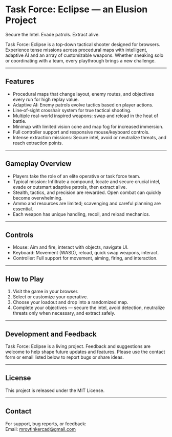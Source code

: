 # Task Force: Eclipse — an Elusion Project

Secure the Intel. Evade patrols. Extract alive.

Task Force: Eclipse is a top‑down tactical shooter designed for browsers. Experience tense missions across procedural maps with intelligent, adaptive AI and an array of customizable weapons. Whether sneaking solo or coordinating with a team, every playthrough brings a new challenge.

---

## Features

- Procedural maps that change layout, enemy routes, and objectives every run for high replay value.
- Adaptive AI: Enemy patrols evolve tactics based on player actions.
- Line‑of‑sight crosshair system for true tactical shooting.
- Multiple real-world inspired weapons: swap and reload in the heat of battle.
- Minimap with limited vision cone and map fog for increased immersion.
- Full controller support and responsive mouse/keyboard controls.
- Intense extraction missions: Secure intel, avoid or neutralize threats, and reach extraction points.

---

## Gameplay Overview

- Players take the role of an elite operative or task force team.
- Typical mission: Infiltrate a compound, locate and secure crucial intel, evade or outsmart adaptive patrols, then extract alive.
- Stealth, tactics, and precision are rewarded. Open combat can quickly become overwhelming.
- Ammo and resources are limited; scavenging and careful planning are essential.
- Each weapon has unique handling, recoil, and reload mechanics.

---

## Controls

- Mouse: Aim and fire, interact with objects, navigate UI.
- Keyboard: Movement (WASD), reload, quick swap weapons, interact.
- Controller: Full support for movement, aiming, firing, and interaction.

---

## How to Play

1. Visit the game in your browser.
2. Select or customize your operative.
3. Choose your loadout and drop into a randomized map.
4. Complete your objectives — secure the intel, avoid detection, neutralize threats only when necessary, and extract safely.

---

## Development and Feedback

Task Force: Eclipse is a living project. Feedback and suggestions are welcome to help shape future updates and features. Please use the contact form or email listed below to report bugs or share ideas.

---

## License

This project is released under the MIT License.

---

## Contact

For support, bug reports, or feedback:  
Email: mroytinkercad@gmail.com
